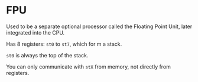 # FPU

Used to be a separate optional processor called the Floating Point Unit, later integrated into the CPU.

Has 8 registers: `st0` to `st7`, which for m a stack.

`st0` is always the top of the stack.

You can only communicate with `stX` from memory, not directly from registers.
